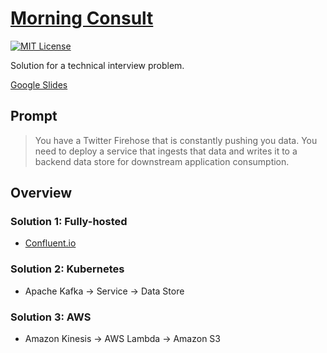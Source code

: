 # [Morning Consult](https://morningconsult.com)

[![MIT License](https://img.shields.io/badge/License-MIT-blue.svg)](https://github.com/NickolasHKraus/morning-consult/blob/master/LICENSE)

Solution for a technical interview problem.

[Google Slides](https://docs.google.com/presentation/d/1YTHk83fRqV9TUDvS1VarhDV4agciidF0nnBxhAJO5rI)

## Prompt

>You have a Twitter Firehose that is constantly pushing you data. You need to deploy a service that ingests that data and writes it to a backend data store for downstream application consumption.

## Overview

### Solution 1: Fully-hosted

* [Confluent.io](https://www.confluent.io)

### Solution 2: Kubernetes

* Apache Kafka -> Service -> Data Store

### Solution 3: AWS

* Amazon Kinesis -> AWS Lambda -> Amazon S3
